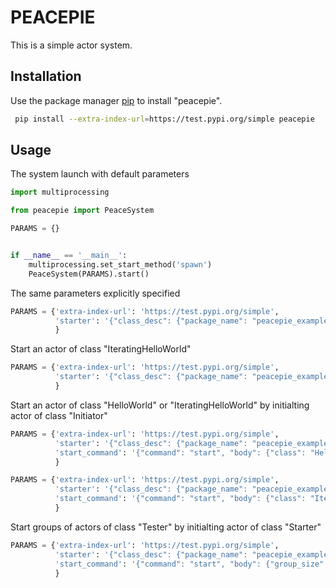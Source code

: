 # PEACEPIE

This is a simple actor system.

## Installation

Use the package manager [pip](https://pip.pypa.io/en/stable/) to install "peacepie".


```bash
 pip install --extra-index-url=https://test.pypi.org/simple peacepie
```

## Usage

The system launch with default parameters

```python
import multiprocessing

from peacepie import PeaceSystem

PARAMS = {}


if __name__ == '__main__':
    multiprocessing.set_start_method('spawn')
    PeaceSystem(PARAMS).start()
```

The same parameters explicitly specified

```python
PARAMS = {'extra-index-url': 'https://test.pypi.org/simple',
          'starter': '{"class_desc": {"package_name": "peacepie_example", "class": "HelloWorld"}, "name": "greeter"}'
          }
```

Start an actor of class "IteratingHelloWorld"

```python
PARAMS = {'extra-index-url': 'https://test.pypi.org/simple',
          'starter': '{"class_desc": {"package_name": "peacepie_example", "class": "IteratingHelloWorld"}, "name": "greeter"}'
          }
```

Start an actor of class "HelloWorld" or "IteratingHelloWorld" by initialting actor of class "Initiator"

```python
PARAMS = {'extra-index-url': 'https://test.pypi.org/simple',
          'starter': '{"class_desc": {"package_name": "peacepie_example", "class": "Initiator"}, "name": "initiator"}',
          'start_command': '{"command": "start", "body": {"class": "HelloWorld"}}'
          }

PARAMS = {'extra-index-url': 'https://test.pypi.org/simple',
          'starter': '{"class_desc": {"package_name": "peacepie_example", "class": "Initiator"}, "name": "initiator"}',
          'start_command': '{"command": "start", "body": {"class": "IteratingHelloWorld"}}'
          }
```

Start groups of actors of class "Tester" by initialting actor of class "Starter"

```python
PARAMS = {'extra-index-url': 'https://test.pypi.org/simple',
          'starter': '{"class_desc": {"package_name": "peacepie_example", "class": "Starter"}, "name": "starter"}',
          'start_command': '{"command": "start", "body": {"group_size": 5, "group_count": 2, "period": 10, "do_printing": true}}'
          }
```

